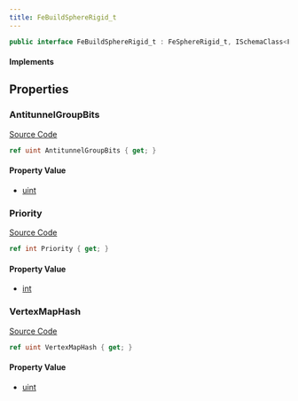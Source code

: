 ```yaml
---
title: FeBuildSphereRigid_t
---
```


```csharp
public interface FeBuildSphereRigid_t : FeSphereRigid_t, ISchemaClass<FeSphereRigid_t>, ISchemaClass<FeBuildSphereRigid_t>, ISchemaField, ISchemaClass, INativeHandle
```

#### Implements

## Properties

### AntitunnelGroupBits

[Source Code](https://github.com/swiftly-solution/swiftlys2/blob/beta/managed/src/SwiftlyS2.Generated/Schemas/Interfaces/FeBuildSphereRigid_t.cs#L20)

```csharp
ref uint AntitunnelGroupBits { get; }
```

#### Property Value

- [uint](https://learn.microsoft.com/dotnet/api/system.uint32)

### Priority

[Source Code](https://github.com/swiftly-solution/swiftlys2/blob/beta/managed/src/SwiftlyS2.Generated/Schemas/Interfaces/FeBuildSphereRigid_t.cs#L16)

```csharp
ref int Priority { get; }
```

#### Property Value

- [int](https://learn.microsoft.com/dotnet/api/system.int32)

### VertexMapHash

[Source Code](https://github.com/swiftly-solution/swiftlys2/blob/beta/managed/src/SwiftlyS2.Generated/Schemas/Interfaces/FeBuildSphereRigid_t.cs#L18)

```csharp
ref uint VertexMapHash { get; }
```

#### Property Value

- [uint](https://learn.microsoft.com/dotnet/api/system.uint32)

